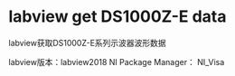 # labview get DS1000Z-E data
labview获取DS1000Z-E系列示波器波形数据

labview版本：labview2018
NI Package Manager：
NI_Visa
